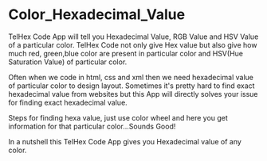 # Color_Hexadecimal_Value
TelHex Code App will tell you Hexadecimal Value, RGB Value and HSV Value of a particular color. TelHex Code not only give Hex value but also give how much red, green,blue color are present in particular color and HSV(Hue Saturation Value) of particular color.

Often when we code in html, css and xml then we need hexadecimal value of particular color to design layout. Sometimes it's pretty hard to find exact hexadecimal value from websites but this App will directly solves your issue for finding exact hexadecimal value.

Steps for finding hexa value, just use color wheel and here you get information for that particular color...Sounds Good!

In a nutshell this TelHex Code App gives you Hexadecimal value of any color.

